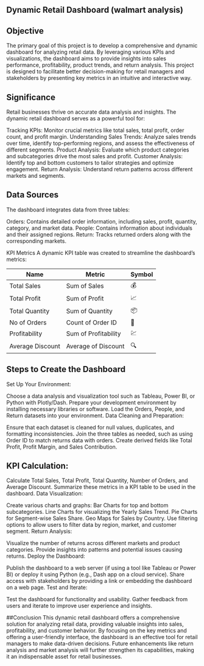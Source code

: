 ## Dynamic Retail Dashboard (walmart analysis)


## Objective
The primary goal of this project is to develop a comprehensive and dynamic dashboard for analyzing retail data. By leveraging various KPIs and visualizations, the dashboard aims to provide insights into sales performance, profitability, product trends, and return analysis. This project is designed to facilitate better decision-making for retail managers and stakeholders by presenting key metrics in an intuitive and interactive way.


## Significance
Retail businesses thrive on accurate data analysis and insights. The dynamic retail dashboard serves as a powerful tool for:

Tracking KPIs: Monitor crucial metrics like total sales, total profit, order count, and profit margin.
Understanding Sales Trends: Analyze sales trends over time, identify top-performing regions, and assess the effectiveness of different segments.
Product Analysis: Evaluate which product categories and subcategories drive the most sales and profit.
Customer Analysis: Identify top and bottom customers to tailor strategies and optimize engagement.
Return Analysis: Understand return patterns across different markets and segments.

## Data Sources
The dashboard integrates data from three tables:

Orders: Contains detailed order information, including sales, profit, quantity, category, and market data.
People: Contains information about individuals and their assigned regions.
Return: Tracks returned orders along with the corresponding markets.

KPI Metrics
A dynamic KPI table was created to streamline the dashboard’s metrics:

| **Name**             | **Metric**               | **Symbol** |
|----------------------|--------------------------|------------|
| Total Sales          | Sum of Sales             | 💰        |
| Total Profit         | Sum of Profit            | 📈        |
| Total Quantity       | Sum of Quantity          | 📦        |
| No of Orders         | Count of Order ID        | 🛒        |
| Profitability        | Sum of Profitability     | 💹        |
| Average Discount     | Average of Discount      | 🔍        |

## Steps to Create the Dashboard
Set Up Your Environment:

Choose a data analysis and visualization tool such as Tableau, Power BI, or Python with Plotly/Dash.
Prepare your development environment by installing necessary libraries or software.
Load the Orders, People, and Return datasets into your environment.
Data Cleaning and Preparation:

Ensure that each dataset is cleaned for null values, duplicates, and formatting inconsistencies.
Join the three tables as needed, such as using Order ID to match returns data with orders.
Create derived fields like Total Profit, Profit Margin, and Sales Contribution.

## KPI Calculation:

Calculate Total Sales, Total Profit, Total Quantity, Number of Orders, and Average Discount.
Summarize these metrics in a KPI table to be used in the dashboard.
Data Visualization:

Create various charts and graphs:
Bar Charts for top and bottom subcategories.
Line Charts for visualizing the Yearly Sales Trend.
Pie Charts for Segment-wise Sales Share.
Geo Maps for Sales by Country.
Use filtering options to allow users to filter data by region, market, and customer segment.
Return Analysis:

Visualize the number of returns across different markets and product categories.
Provide insights into patterns and potential issues causing returns.
Deploy the Dashboard:

Publish the dashboard to a web server (if using a tool like Tableau or Power BI) or deploy it using Python (e.g., Dash app on a cloud service).
Share access with stakeholders by providing a link or embedding the dashboard on a web page.
Test and Iterate:

Test the dashboard for functionality and usability.
Gather feedback from users and iterate to improve user experience and insights.

##Conclusion
This dynamic retail dashboard offers a comprehensive solution for analyzing retail data, providing valuable insights into sales, profitability, and customer behavior. By focusing on the key metrics and offering a user-friendly interface, the dashboard is an effective tool for retail managers to make data-driven decisions. Future enhancements like return analysis and market analysis will further strengthen its capabilities, making it an indispensable asset for retail businesses.

